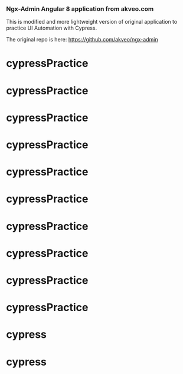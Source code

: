 ### Ngx-Admin Angular 8 application from akveo.com

This is modified and more lightweight version of original application to practice UI Automation with Cypress.

The original repo is here: https://github.com/akveo/ngx-admin
# cypressPractice
# cypressPractice
# cypressPractice
# cypressPractice
# cypressPractice
# cypressPractice
# cypressPractice
# cypressPractice
# cypressPractice
# cypressPractice
# cypress
# cypress
